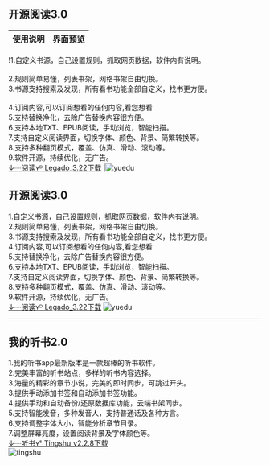 ## 开源阅读3.0  
使用说明 | 界面预览 
---------|---------
!1.自定义书源，自己设置规则，抓取网页数据，软件内有说明。<br />   
2.规则简单易懂，列表书架，网格书架自由切换。   <br />
3.书源支持搜索及发现，所有看书功能全部自定义，找书更方便。<br />   
4.订阅内容,可以订阅想看的任何内容,看您想看    <br />
5.支持替换净化，去除广告替换内容很方便。   <br />
6.支持本地TXT、EPUB阅读，手动浏览，智能扫描。  <br /> 
7.支持自定义阅读界面，切换字体、颜色、背景、简繁转换等。  <br />
8.支持多种翻页模式，覆盖、仿真、滑动、滚动等。  <br />
9.软件开源，持续优化，无广告。  <br />
[↓┈阅读ʏᴰ Legado_3.22下载](https://kunfei.lanzoui.com/b0f810h4b) |![yuedu](https://raw.iqiq.io/liu673cn/book/main/img/yuedu.jpg)   




## 开源阅读3.0  
1.自定义书源，自己设置规则，抓取网页数据，软件内有说明。   
2.规则简单易懂，列表书架，网格书架自由切换。   
3.书源支持搜索及发现，所有看书功能全部自定义，找书更方便。   
4.订阅内容,可以订阅想看的任何内容,看您想看    
5.支持替换净化，去除广告替换内容很方便。   
6.支持本地TXT、EPUB阅读，手动浏览，智能扫描。   
7.支持自定义阅读界面，切换字体、颜色、背景、简繁转换等。  
8.支持多种翻页模式，覆盖、仿真、滑动、滚动等。  
9.软件开源，持续优化，无广告。  
[↓┈阅读ʏᴰ Legado_3.22下载](https://kunfei.lanzoui.com/b0f810h4b)
![yuedu](https://raw.iqiq.io/liu673cn/book/main/img/yuedu.jpg)   

------
## 我的听书2.0  
1.我的听书app最新版本是一款超棒的听书软件。   
2.完美丰富的听书站点，多样的听书内容选择。   
3.海量的精彩的章节小说，完美的即时同步，可跳过开头。  
3.提供手动添加书签和自动添加书签功能。   
4.提供手动和自动备份/还原数据库功能，云端书架同步。   
5.支持智能发音，多种发音人，支持普通话及各种方言。   
6.支持调整字体大小，智能分析章节目录。   
7.调整屏幕亮度，设置阅读背景及字体颜色等。   
[↓┈听书ʏˢ Tingshu_v2.2.8下载](https://pan.lanzoux.com/b873905)  
![tingshu](https://raw.iqiq.io/liu673cn/book/main/img/tingshu.jpg)   
